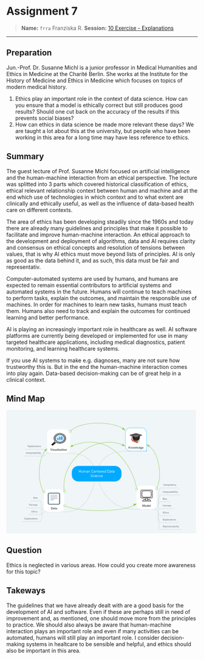 # Assignment 7
> **Name:** `frra` Franziska R.
> **Session:** [10 Exercise - Explanations](https://github.com/FUB-HCC/hcds-winter-2020/wiki/10_exercise)   
----

## Preparation

Jun.-Prof. Dr. Susanne Michl is a junior professor in Medical Humanities and Ethics in Medicine at the Charité Berlin. She works at the Institute for the History of Medicine and Ethics in Medicine which focuses on topics of modern medical history.

1. Ethics play an important role in the context of data science. How can you ensure that a model is ethically correct but still produces good results? Should one cut back on the accuracy of the results if this prevents social biases?
1. How can ethics in data science be made more relevant these days? We are taught a lot about this at the university, but people who have been working in this area for a long time may have less reference to ethics. 


## Summary
The guest lecture of Prof. Susanne Michl focused on artificial intelligence and the human-machine interaction from an ethical perspective. 
The lecture was splitted into 3 parts which covered historical classification of ethics, ethical relevant relationship context between human and machine and at the end which use of technologies in which context and to what extent are clinically and ethically useful, as well as the influence of data-based health care on different contexts. 

The area of ​​ethics has been developing steadily since the 1960s and today there are already many guidelines and principles that make it possible to facilitate and improve human-machine interaction.
An ethical approach to the development and deployment of algorithms, data and AI requires clarity and consensus on ethical concepts and resolution of tensions between values, that is why AI ethics must move beyond lists of principles. AI is only as good as the data behind it, and as such, this data must be fair and representativ. 

Computer-automated systems are used by humans, and humans are expected to remain essential contributors to artificial systems and automated systems in the future. Humans will continue to teach machines to perform tasks, explain the outcomes, and maintain the responsible use of machines. In order for machines to learn new tasks, humans must teach them. Humans also need to track and explain the outcomes for continued learning and better performance.

AI is playing an increasingly important role in healthcare as well. AI software platforms are currently being developed or implemented for use in many targeted healthcare applications, including medical diagnostics, patient monitoring, and learning healthcare systems.

If you use AI systems to make e.g. diagnoses, many are not sure how trustworthy this is. But in the end the human-machine interaction comes into play again. Data-based decision-making can be of great help in a clinical context.


## Mind Map

<img src="frra_mind-map.png" alt="Mind Map" style="width:500px;"/>

## Question
Ethics is neglected in various areas. How could you create more awareness for this topic? 

## Takeways
The guidelines that we have already dealt with are a good basis for the development of AI and software. Even if these are perhaps still in need of improvement and, as mentioned, one should move more from the principles to practice. We should also always be aware that human-machine interaction plays an important role and even if many activities can be automated, humans will still play an important role. I consider decision-making systems in healtcare to be sensible and helpful, and ethics should also be important in this area.
